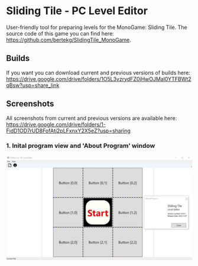 # Sliding Tile - PC Level Editor
 
User-friendly tool for preparing levels for the MonoGame: Sliding Tile. The source code of this game you can find here: https://github.com/bertekg/SlidingTile_MonoGame.

## Builds
If you want you can download current and previous versions of builds here: https://drive.google.com/drive/folders/1O5L3vzrydFZ0jHwOJMal0YTFBWt2qBsw?usp=share_link

## Screenshots
All screenshots from current and previous versions are available here: https://drive.google.com/drive/folders/1-FidD1OD7rUD8FofAtj2pLFxnxY2X5eZ?usp=sharing

### 1. Inital program view and 'About Program' window

![alt text](screenshots/1InitialViewAndAboutProgram.jpg)
